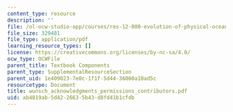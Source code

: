 ```yaml
---
content_type: resource
description: ''
file: /ol-ocw-studio-app/courses/res-12-000-evolution-of-physical-oceanography-spring-2007/ab4819ab5d4226635b43d8fd41b1cfdb_wunsch_acknowledgments_permissions_contributors.pdf
file_size: 329481
file_type: application/pdf
learning_resource_types: []
license: https://creativecommons.org/licenses/by-nc-sa/4.0/
ocw_type: OCWFile
parent_title: Textbook Components
parent_type: SupplementalResourceSection
parent_uid: 1e409023-7e0c-1f1f-5d44-36060a10ad5c
resourcetype: Document
title: wunsch_acknowledgments_permissions_contributors.pdf
uid: ab4819ab-5d42-2663-5b43-d8fd41b1cfdb
---
```

